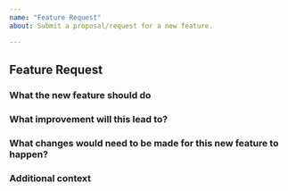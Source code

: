 ```yaml
---
name: "Feature Request"
about: Submit a proposal/request for a new feature.

---
```


## Feature Request

### What the new feature should do

<!-- A clear and concise description of the feature proposal -->

### What improvement will this lead to?

<!-- Is your feature request related to a problem? e.g., I'm always frustrated when [...]. If this is related to another GitHub issue, please link here too -->

### What changes would need to be made for this new feature to happen?

<!-- What code changes? What can be left the same? -->

### Additional context

<!-- Add any other context or screenshots about the feature request here. -->
